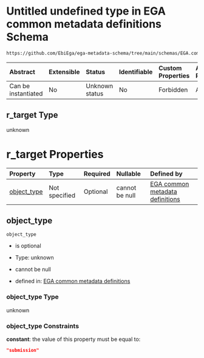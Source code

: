 # Untitled undefined type in EGA common metadata definitions Schema

```txt
https://github.com/EbiEga/ega-metadata-schema/tree/main/schemas/EGA.common-definitions.json#/definitions/r-target-submission/properties/r_target
```



| Abstract            | Extensible | Status         | Identifiable | Custom Properties | Additional Properties | Access Restrictions | Defined In                                                                                           |
| :------------------ | :--------- | :------------- | :----------- | :---------------- | :-------------------- | :------------------ | :--------------------------------------------------------------------------------------------------- |
| Can be instantiated | No         | Unknown status | No           | Forbidden         | Allowed               | none                | [EGA.common-definitions.json\*](../../../schemas/EGA.common-definitions.json "open original schema") |

## r\_target Type

unknown

# r\_target Properties

| Property                     | Type          | Required | Nullable       | Defined by                                                                                                                                                                                                                                                                                                   |
| :--------------------------- | :------------ | :------- | :------------- | :----------------------------------------------------------------------------------------------------------------------------------------------------------------------------------------------------------------------------------------------------------------------------------------------------------- |
| [object\_type](#object_type) | Not specified | Optional | cannot be null | [EGA common metadata definitions](ega-12-definitions-relationship-target-submission-properties-r_target-properties-object_type.md "https://github.com/EbiEga/ega-metadata-schema/tree/main/schemas/EGA.common-definitions.json#/definitions/r-target-submission/properties/r_target/properties/object_type") |

## object\_type



`object_type`

*   is optional

*   Type: unknown

*   cannot be null

*   defined in: [EGA common metadata definitions](ega-12-definitions-relationship-target-submission-properties-r_target-properties-object_type.md "https://github.com/EbiEga/ega-metadata-schema/tree/main/schemas/EGA.common-definitions.json#/definitions/r-target-submission/properties/r_target/properties/object_type")

### object\_type Type

unknown

### object\_type Constraints

**constant**: the value of this property must be equal to:

```json
"submission"
```
